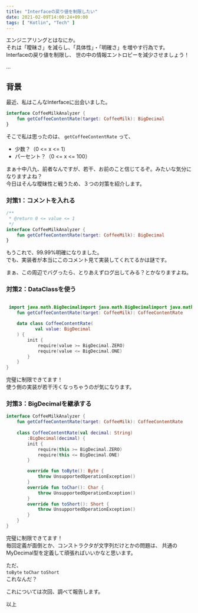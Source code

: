 ```yaml
---
title: "Interfaceの戻り値を制限したい"
date: 2021-02-09T14:00:24+09:00
tags: [ "Kotlin", "Tech" ]
---
```


エンジニアリングとはなにか。  
それは「曖昧さ」を減らし、「具体性」・「明確さ」を増やす行為です。  
Interfaceの戻り値を制限し、 世の中の情報エントロピーを減少させましょう！

...

## 背景

最近、私はこんなInterfaceに出会いました。

```kotlin
interface CoffeeMilkAnalyzer {
    fun getCoffeeContentRate(target: CoffeeMilk): BigDecimal
}
```

そこで私は思ったのは、 `getCoffeeContentRate` って、

* 少数？（0 <= x <= 1）
* パーセント？（0 <= x <= 100）

まぁ十中八九、前者なんですが、若干、お前のこと信じてるぞ。みたいな気分になりますよね？  
今日はそんな曖昧性と戦うため、３つの対策を紹介します。

### 対策1：コメントを入れる

```kotlin
/**
 * @return 0 <= value <= 1
 */
interface CoffeeMilkAnalyzer {
    fun getCoffeeContentRate(target: CoffeeMilk): BigDecimal
}
```
もうこれで、99.99%明確になりました。  
でも、実装者が本当にこのコメント見て実装してくれてるかは謎です。

まぁ、この周辺でバグったら、とりあえずログ出してみる？とかなりますよね。

### 対策2：DataClassを使う

```kotlin

 import java.math.BigDecimalimport java.math.BigDecimalimport java.math.BigDecimalinterface CoffeeMilkAnalyzer {
    fun getCoffeeContentRate(target: CoffeeMilk): CoffeeContentRate
    
    data class CoffeeContentRate(
           val value: BigDecimal
    ) {
        init {
            require(value >= BigDecimal.ZERO)
            require(value <= BigDecimal.ONE)
        }
    }
}
```

完璧に制限できてます！  
使う側の実装が若干汚くなっちゃうのが気になります。  

### 対策3：BigDecimalを継承する

```kotlin
interface CoffeeMilkAnalyzer {
    fun getCoffeeContentRate(target: CoffeeMilk): CoffeeContentRate
    
    class CoffeeContentRate(val decimal: String)
        :BigDecimal(decimal) {
        init {
            require(this >= BigDecimal.ZERO)
            require(this <= BigDecimal.ONE)
        }

        override fun toByte(): Byte {
            throw UnsupportedOperationException()
        }
        override fun toChar(): Char {
            throw UnsupportedOperationException()
        }
        override fun toShort(): Short {
            throw UnsupportedOperationException()
        }
    }
}
```

完璧に制限できてます！  
毎回定義が面倒とか、コンストラクタが文字列だけとかの問題は、
共通のMyDecimal型を定義して頑張ればいいかなと思います。  

ただ、   
`toByte` `toChar` `toShort`  
これなんだ？

これについては次回、調べて報告します。

以上

